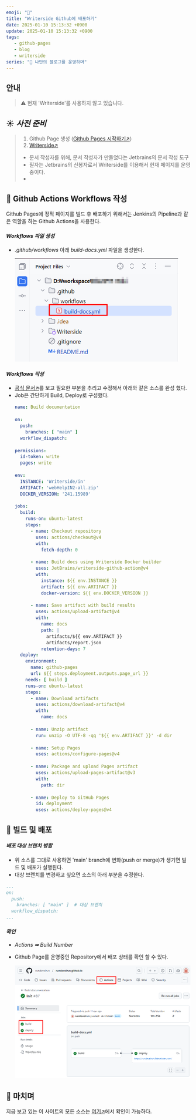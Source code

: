 ```yaml
---
emoji: "🛫"
title: "Writerside Github에 배포하기"
date: 2025-01-10 15:13:32 +0900
update: 2025-01-10 15:13:32 +0900
tags:
   - github-pages
   - blog
   - writerside
series: "📝 나만의 블로그를 운영하며"
---
```


## 안내
> ⚠️ 현재 'Writerside'를 사용하지 않고 있습니다.

## ☀️ ***사전 준비***
> 1. Github Page 생성 ([Github Pages 시작하기↗](https://6developer.com/github-pages-start.html))
> 2. [Writerside↗](https://www.jetbrains.com/ko-kr/writerside/)
>  - 문서 작성자를 위해, 문서 작성자가 만들었다는 Jetbrains의 문서 작성 도구
>  - 필자는 Jetbrains의 신봉자로서 Writerside를 이용해서 현재 페이지를 운영중이다.
>  - 

## 📝 Github Actions Workflows 작성
Github Pages에 정적 페이지를 빌드 후 배포하기 위해서는 Jenkins의 Pipeline과 같은 역할을 하는 Github Actions을 사용한다.

#### ***Workflows 파일 생성***
- _.github/workflows_ 아래 _build-docs.yml_ 파일을 생성한다.

   ![](images/20241205_163053.png)

#### ***Workflows 작성***
- [공식 문서↗](https://www.jetbrains.com/help/writerside/deploy-docs-to-github-pages.html#build)를 보고 필요한 부분을 추리고 수정해서 아래와 같은 소스를 완성 했다.
- Job은 간단하게 Build, Deploy로 구성했다.
    ```yaml
    name: Build documentation
    
    on:
      push:
        branches: [ "main" ]
      workflow_dispatch:
    
    permissions:
      id-token: write
      pages: write
    
    env:
      INSTANCE: 'Writerside/in'
      ARTIFACT: 'webHelpIN2-all.zip'
      DOCKER_VERSION: '241.15989'
    
    jobs:
      build:
        runs-on: ubuntu-latest
        steps:
          - name: Checkout repository
            uses: actions/checkout@v4
            with:
              fetch-depth: 0
    
          - name: Build docs using Writerside Docker builder
            uses: JetBrains/writerside-github-action@v4
            with:
              instance: ${{ env.INSTANCE }}
              artifact: ${{ env.ARTIFACT }}
              docker-version: ${{ env.DOCKER_VERSION }}
    
          - name: Save artifact with build results
            uses: actions/upload-artifact@v4
            with:
              name: docs
              path: |
                artifacts/${{ env.ARTIFACT }}
                artifacts/report.json
              retention-days: 7
      deploy:
        environment:
          name: github-pages
          url: ${{ steps.deployment.outputs.page_url }}
        needs: [ build ]
        runs-on: ubuntu-latest
        steps:
          - name: Download artifacts
            uses: actions/download-artifact@v4
            with:
              name: docs
    
          - name: Unzip artifact
            run: unzip -O UTF-8 -qq '${{ env.ARTIFACT }}' -d dir
    
          - name: Setup Pages
            uses: actions/configure-pages@v4
    
          - name: Package and upload Pages artifact
            uses: actions/upload-pages-artifact@v3
            with:
              path: dir
    
          - name: Deploy to GitHub Pages
            id: deployment
            uses: actions/deploy-pages@v4
    ```

## 🚀 빌드 및 배포

#### ***배포 대상 브랜치 병합***
- 위 소스를 그대로 사용하면 'main' branch에 변화(push or merge)가 생기면 빌드 및 배포가 실행된다.
- 대상 브랜치를 변경하고 싶으면 소스의 아래 부분을 수정한다.
```yaml
...
on:
  push:
    branches: [ "main" ]  # 대상 브랜치 
  workflow_dispatch:
...
```

#### ***확인***
- *Actions ➡ Build Number*
- Github Page를 운영중인 Repository에서 배포 상태를 확인 할 수 있다.

   ![](images/20241205_165648.png)

## 👋 마치며
지금 보고 있는 이 사이트의 모든 소스는 [여기↗](https://github.com/rundevelrun/rundevelrun.github.io)에서 확인이 가능하다.

